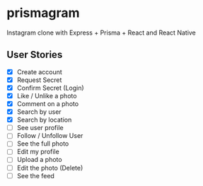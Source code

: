 # prismagram

Instagram clone with Express + Prisma + React and React Native

## User Stories

- [x] Create account
- [x] Request Secret
- [x] Confirm Secret (Login)
- [x] Like / Unlike a photo
- [x] Comment on a photo
- [x] Search by user
- [x] Search by location
- [ ] See user profile
- [ ] Follow / Unfollow User
- [ ] See the full photo
- [ ] Edit my profile
- [ ] Upload a photo
- [ ] Edit the photo (Delete)
- [ ] See the feed
